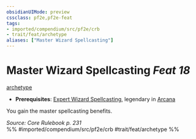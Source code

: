 ```yaml
---
obsidianUIMode: preview
cssclass: pf2e,pf2e-feat
tags:
- imported/compendium/src/pf2e/crb
- trait/feat/archetype
aliases: ["Master Wizard Spellcasting"]
---
```

# Master Wizard Spellcasting  *Feat 18*  
[archetype](archetype.md)  

- **Prerequisites**: [Expert Wizard Spellcasting](expert-wizard-spellcasting.md), legendary in [Arcana](../skills.md#Arcana)

You gain the master spellcasting benefits.

*Source: Core Rulebook p. 231*  
%% #imported/compendium/src/pf2e/crb #trait/feat/archetype %%